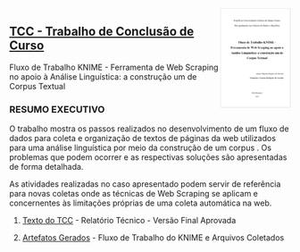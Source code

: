 <img src="/zImagens/tcc-capa.png" align="right" width="25%" height="25%"/>

## [TCC - Trabalho de Conclusão de Curso](/LinguagensEstatisticas)
Fluxo de Trabalho KNIME - Ferramenta de Web Scraping no apoio à Análise Linguística: a construção um de Corpus Textual


### RESUMO EXECUTIVO

O trabalho mostra os passos realizados no desenvolvimento de um fluxo de dados para coleta e organização de textos de páginas da web utilizados para uma análise linguística por meio da construção de um corpus . Os problemas que podem ocorrer e as respectivas soluções são apresentadas de forma detalhada.

As atividades realizadas no caso apresentado podem servir de referência para novas coletas onde as técnicas de Web Scraping se aplicam e concernentes às limitações próprias de uma coleta automática na web.


1. [Texto do TCC](CDBD_TCC_Knime_Marcelo_Honorio_de_Oliveira.pdf) - Relatório Técnico - Versão Final Aprovada

2. [Artefatos Gerados](Data_Driven_Analysis_-_Modals_Verbs.zip) - Fluxo de Trabalho do KNIME e Arquivos Coletados
